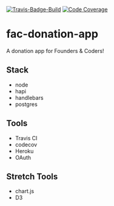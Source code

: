 [![Travis-Badge-Build](https://api.travis-ci.org/FAC10/fac-donation-app.svg?branch=staging)](https://travis-ci.org/FAC10/fac-donation-app)
[![Code Coverage](https://codecov.io/gh/FAC10/fac-donation-app/branch/staging/graph/badge.svg)](https://codecov.io/gh/FAC10/fac-donation-app)




# fac-donation-app
A donation app for Founders &amp; Coders!

## Stack
* node
* hapi
* handlebars
* postgres

## Tools
* Travis CI
* codecov
* Heroku
* OAuth

## Stretch Tools
* chart.js
* D3
